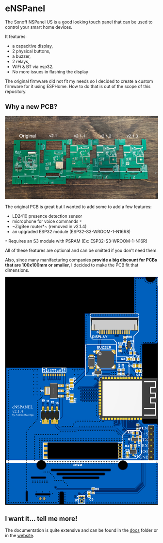 # eNSPanel

The Sonoff NSPanel US is a good looking touch panel that can be used to control your smart home devices. 

It features:

- a capacitive display,
- 2 physical buttons,
- a buzzer,
- 2 relays,
- WiFi & BT via esp32.
- No more issues in flashing the display

The original firmware did not fit my needs so I decided to create a custom firmware for it using ESPHome. How to do that is out of the scope of this repository.

## Why a new PCB?

![all-pcbs.png](docs/images/all-pcbs.png)

The original PCB is great but I wanted to add some to add a few features:

- LD2410 presence detection sensor
- microphone for voice commands `*`
- ~ZigBee router*~ (removed in v2.1.4)
- an upgraded ESP32 module (ESP32-S3-WROOM-1-N16R8)

`*` Requires an S3 module with PSRAM (Ex: ESP32-S3-WROOM-1-N16R)

All of these features are optional and can be omitted if you don't need them.

Also, since many manifacturing companies **provide a big discount for PCBs that are 100x100mm or smaller**, I decided to make the PCB fit that dimensions.

![img.png](docs/images/pcb-v2.1.4.png)

## I want it... tell me more!

The documentation is quite extensive and can be found in the [docs](docs) folder or in the [website](https://enspanel-docs.andreabaccega.com/).
